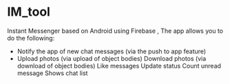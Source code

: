 # IM_tool
Instant Messenger based on Android using Firebase ,
The app allows you to do the following:
* Notify the app of new chat messages (via the push to app feature)
* Upload photos (via upload of object bodies)
Download photos (via download of object bodies)
Like messages
Update status
Count unread message 
Shows chat list 

